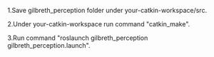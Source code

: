 1.Save gilbreth_perception folder under your-catkin-workspace/src.

2.Under your-catkin-workspace run command "catkin_make".

3.Run command "roslaunch gilbreth_perception gilbreth_perception.launch".
